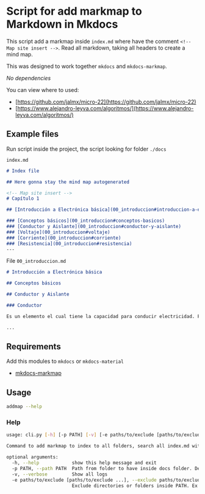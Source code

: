 # Script for add markmap to Markdown in Mkdocs

This script add a markmap inside `index.md` where have the comment `<!-- Map site insert -->`.
Read all markdown, taking all headers to create a mind map.

This was designed to work together `mkdocs` and `mkdocs-markmap`.

*No dependencies*

You can view where to used:

- [https://github.com/jalmx/micro-22](https://github.com/jalmx/micro-22)
- [https://www.alejandro-leyva.com/algoritmos/](https://www.alejandro-leyva.com/algoritmos/)

## Example files

Run script inside the project, the script looking for folder `./docs`

`index.md`

```markdown
# Index file

## Here gonna stay the mind map autogenerated

<!-- Map site insert -->
# Capítulo 1

## [Introducción a Electrónica básica](00_introduccion#introduccion-a-electronica-basica)

### [Conceptos básicos](00_introduccion#conceptos-basicos)
### [Conductor y Aislante](00_introduccion#conductor-y-aislante)
### [Voltaje](00_introduccion#voltaje)
### [Corriente](00_introduccion#corriente)
### [Resistencia](00_introduccion#resistencia)
---
```

File `00_introduccion.md`

```markdown
# Introducción a Electrónica básica

## Conceptos básicos

## Conductor y Aislante

### Conductor

Es un elemento el cual tiene la capacidad para conducir electricidad. Fluye fácilmente la corriente sobre él, sin poner resistencia a su paso.

...
```

## Requirements

Add this modules to `mkdocs` or `mkdocs-material`

- [mkdocs-markmap](https://github.com/neatc0der/mkdocs-markmap)

## Usage

```bash
addmap --help

```

### Help

```bash
usage: cli.py [-h] [-p PATH] [-v] [-e paths/to/exclude [paths/to/exclude ...]]

Command to add markmap to index to all folders, search all index.md with a flag where insert information

optional arguments:
  -h, --help            show this help message and exit
  -p PATH, --path PATH  Path from folder to have inside docs folder. Default: Here (.)
  -v, --verbose         Show all logs
  -e paths/to/exclude [paths/to/exclude ...], --exclude paths/to/exclude [paths/to/exclude ...]
                        Exclude directories or folders inside PATH. Ex: -e path/to/exclude path/to/exclude2
```
